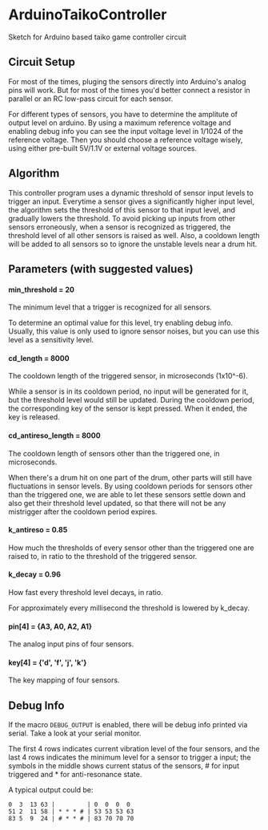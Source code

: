 # ArduinoTaikoController

Sketch for Arduino based taiko game controller circuit

## Circuit Setup

For most of the times, pluging the sensors directly into Arduino's analog pins will work.
But for most of the times you'd better connect a resistor in parallel or an RC low-pass circuit for each sensor.

For different types of sensors, you have to determine the amplitute of output level on arduino.
By using a maximum reference voltage and enabling debug info you can see the input voltage level in 1/1024 of the reference voltage.
Then you should choose a reference voltage wisely, using either pre-built 5V/1.1V or external voltage sources.

## Algorithm

This controller program uses a dynamic threshold of sensor input levels to trigger an input.
Everytime a sensor gives a significantly higher input level, the algorithm sets the threshold of this sensor to that input level, and gradually lowers the threshold.
To avoid picking up inputs from other sensors erroneously, when a sensor is recognized as triggered, the threshold level of all other sensors is raised as well.
Also, a cooldown length will be added to all sensors so to ignore the unstable levels near a drum hit.

## Parameters (with suggested values)

#### min_threshold = 20
The minimum level that a trigger is recognized for all sensors.

To determine an optimal value for this level, try enabling debug info.
Usually, this value is only used to ignore sensor noises, but you can use this level as a sensitivity level.

#### cd_length = 8000
The cooldown length of the triggered sensor, in microseconds (1x10^-6).

While a sensor is in its cooldown period, no input will be generated for it, but the threshold level would still be updated.
During the cooldown period, the corresponding key of the sensor is kept pressed. When it ended, the key is released.

#### cd_antireso_length = 8000
The cooldown length of sensors other than the triggered one, in microseconds.

When there's a drum hit on one part of the drum, other parts will still have fluctuations in sensor levels.
By using cooldown periods for sensors other than the triggered one, we are able to let these sensors settle down and also get their threshold level updated,
so that there will not be any mistrigger after the cooldown period expires.

#### k_antireso = 0.85
How much the thresholds of every sensor other than the triggered one are raised to, in ratio to the threshold of the triggered sensor.

#### k_decay = 0.96
How fast every threshold level decays, in ratio.

For approximately every millisecond the threshold is lowered by k_decay.

#### pin[4] = {A3, A0, A2, A1}
The analog input pins of four sensors.

#### key[4] = {'d', 'f', 'j', 'k'}
The key mapping of four sensors.

## Debug Info

If the macro ```DEBUG_OUTPUT``` is enabled, there will be debug info printed via serial. Take a look at your serial monitor.

The first 4 rows indicates current vibration level of the four sensors, and the last 4 rows indicates the minimum level for a sensor to trigger a input;
the symbols in the middle shows current status of the sensors, # for input triggered and * for anti-resonance state.

A typical output could be:

```
0  3  13 63 |         | 0  0  0  0
51 2  11 58 | * * * # | 53 53 53 63
83 5  9  24 | # * * # | 83 70 70 70
```


